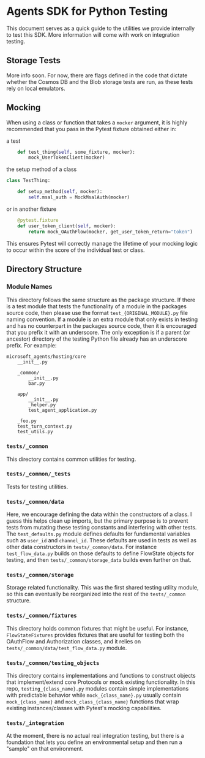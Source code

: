# Agents SDK for Python Testing

This document serves as a quick guide to the utilities we provide internally to test this SDK. More information will come with work on integration testing.

## Storage Tests

More info soon. For now, there are flags defined in the code that dictate whether the Cosmos DB and the Blob storage tests are run, as these tests rely on local emulators.

## Mocking

When using a class or function that takes a `mocker` argument, it is highly recommended that you pass in the Pytest fixture obtained either in:

a test

```python
    def test_thing(self, some_fixture, mocker):
        mock_UserTokenClient(mocker)
```

the setup method of a class

```python
class TestThing:

    def setup_method(self, mocker):
        self.msal_auth = MockMsalAuth(mocker)
```

or in another fixture

```python
    @pytest.fixture
    def user_token_client(self, mocker):
        return mock_OAuthFlow(mocker, get_user_token_return="token")
```

This ensures Pytest will correctly manage the lifetime of your mocking logic to occur within the score of the individual test or class.

## Directory Structure


### Module Names

This directory follows the same structure as the package structure. If there is a test module that tests the functionality of a module in the packages source code, then please use the format `test_{ORIGINAL_MODULE}.py` file naming convention. If a module is an extra module that only exists in testing and has no counterpart in the packages source code, then it is encouraged that you prefix it with an underscore. The only exception is if a parent (or ancestor) directory of the testing Python file already has an underscore prefix. For example:

```
microsoft_agents/hosting/core
    __init__.py

    _common/
        __init__.py
        bar.py

    app/
        __init__.py
        _helper.py
        test_agent_application.py

    _foo.py
    test_turn_context.py
    test_utils.py

```

### `tests/_common`

This directory contains common utilities for testing.

### `tests/_common/_tests`

Tests for testing utilities.

### `tests/_common/data`

Here, we encourage defining the data within the constructors of a class. I guess this helps clean up imports, but the primary purpose is to prevent tests from mutating these testing constants and interfering with other tests. The `test_defaults.py` module defines defaults for fundamental variables such as `user_id` and `channel_id`. These defaults are used in tests as well as other data constructors in `tests/_common/data`. For instance `test_flow_data.py` builds on those defaults to define FlowState objects for testing, and then `tests/_common/storage_data` builds even further on that.

### `tests/_common/storage`

Storage related functionality. This was the first shared testing utility module, so this can eventually be reorganized into the rest of the `tests/_common` structure.

### `tests/_common/fixtures`

This directory holds common fixtures that might be useful. For instance, `FlowStateFixtures` provides fixtures that are useful for testing both the OAuthFlow and Authorization classes, and it relies on `tests/_common/data/test_flow_data.py` module.

### `tests/_common/testing_objects`

This directory contains implementations and functions to construct objects that implement/extend core Protocols or mock existing functionality. In this repo, `testing_{class_name}.py` modules contain simple implementations with predictable behavior while `mock_{class_name}.py` usually contain `mock_{class_name}` and `mock_class_{class_name}` functions that wrap existing instances/classes with Pytest's mocking capabilities.

### `tests/_integration`

At the moment, there is no actual real integration testing, but there is a foundation that lets you define an environmental setup and then run a "sample" on that environment.
